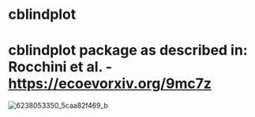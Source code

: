 # cblindplot

# cblindplot package as described in: Rocchini et al. - https://ecoevorxiv.org/9mc7z
![6238053350_5caa82f469_b](https://user-images.githubusercontent.com/22601339/189374957-34dc7cdc-868d-411d-9a10-baa5fe93ad10.jpg)



